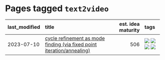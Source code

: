 # Pages tagged `text2video`

|last_modified|title|est. idea maturity|tags
|:---|:---|---:|:---|
|2023-07-10|[cycle refinement as mode finding (via fixed point iteration/annealing)](../cycle_refinement_as_modefinding.md)|506|[![](https://img.shields.io/badge/tag-experimental-6013c8)](../tags/experimental.md) [![](https://img.shields.io/badge/tag-publication-e9b626)](../tags/publication.md) [![](https://img.shields.io/badge/tag-text2image-11772b)](../tags/text2image.md) [![](https://img.shields.io/badge/tag-text2video-5fba1d)](../tags/text2video.md)|